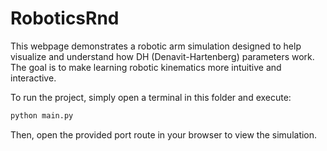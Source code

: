 # RoboticsRnd

This webpage demonstrates a robotic arm simulation designed to help visualize and understand how DH (Denavit-Hartenberg) parameters work. The goal is to make learning robotic kinematics more intuitive and interactive.

To run the project, simply open a terminal in this folder and execute:

```bash
python main.py
```

Then, open the provided port route in your browser to view the simulation.
